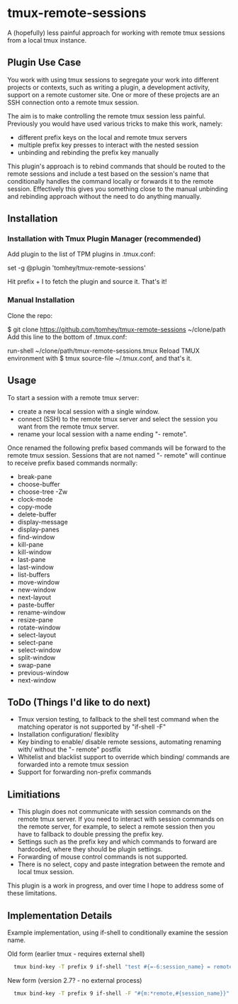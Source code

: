 # tmux-remote-sessions

A (hopefully) less painful approach for working with remote tmux sessions from a local tmux instance.

## Plugin Use Case

You work with using tmux sessions to segregate your work into different projects or contexts, such as writing a plugin, a development activity, support on a remote customer site. One or more of these projects are an SSH connection onto a remote tmux session.

The aim is to make controlling the remote tmux session less painful. Previously you would have used various tricks to make this work, namely:
- different prefix keys on the local and remote tmux servers
- multiple prefix key presses to interact with the nested session
- unbinding and rebinding the prefix key manually

This plugin's approach is to rebind commands that should be routed to the remote sessions and include a test based on the session's name that conditionally handles the command locally or forwards it to the remote session. Effectively this gives you something close to the manual unbinding and rebinding approach without the need to do anything manually. 

## Installation

### Installation with Tmux Plugin Manager (recommended)

Add plugin to the list of TPM plugins in .tmux.conf:

set -g @plugin 'tomhey/tmux-remote-sessions'

Hit prefix + I to fetch the plugin and source it. That's it!

### Manual Installation

Clone the repo:

$ git clone https://github.com/tomhey/tmux-remote-sessions ~/clone/path
Add this line to the bottom of .tmux.conf:

run-shell ~/clone/path/tmux-remote-sessions.tmux
Reload TMUX environment with $ tmux source-file ~/.tmux.conf, and that's it.

## Usage

To start a session with a remote tmux server:
- create a new local session with a single window.
- connect (SSH) to the remote tmux server and select the session you want from the remote tmux server.
- rename your local session with a name ending "- remote".

Once renamed the following prefix based commands will be forward to the remote tmux session. Sessions that are not named "- remote" will continue to receive prefix based commands normally:

- break-pane
- choose-buffer
- choose-tree -Zw
- clock-mode
- copy-mode
- delete-buffer
- display-message
- display-panes
- find-window
- kill-pane
- kill-window
- last-pane
- last-window
- list-buffers
- move-window
- new-window
- next-layout
- paste-buffer
- rename-window
- resize-pane
- rotate-window
- select-layout
- select-pane
- select-window
- split-window
- swap-pane
- previous-window
- next-window

## ToDo (Things I'd like to do next)

* Tmux version testing, to fallback to the shell test command when the matching operator is not supported by "if-shell -F"
* Installation configuration/ flexiblity
* Key binding to enable/ disable remote sessions, automating renaming with/ without the "- remote" postfix
* Whitelist and blacklist support to override which binding/ commands are forwarded into a remote tmux session
* Support for forwarding non-prefix commands

## Limitiations

* This plugin does not communicate with session commands on the remote tmux server. If you need to interact with session commands on the remote server, for example, to select a remote session then you have to fallback to double pressing the prefix key.
* Settings such as the prefix key and which commands to forward are hardcoded, where they should be plugin settings.
* Forwarding of mouse control commands is not supported.
* There is no select, copy and paste integration between the remote and local tmux session.

This plugin is a work in progress, and over time I hope to address some of these limitations.

## Implementation Details

Example implementation, using if-shell to conditionally examine the session name.

Old form (earlier tmux - requires external shell)

```bash
  tmux bind-key -T prefix 9 if-shell "test #{=-6:session_name} = remote" "display matched" "display different"
```

New form (version 2.7? - no external process)

```bash
  tmux bind-key -T prefix 9 if-shell -F "#{m:*remote,#{session_name}}" "display matched" "display different"
```


